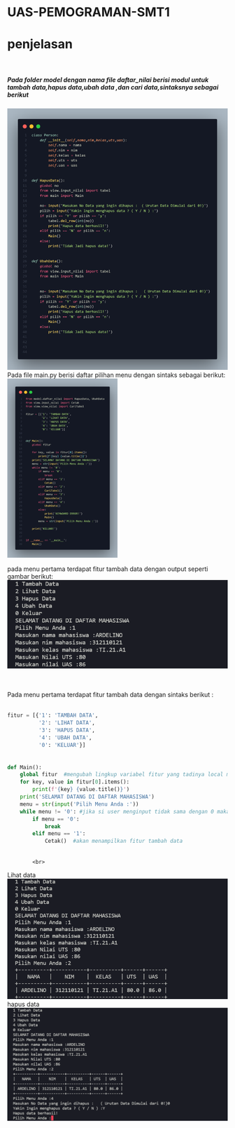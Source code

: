 # UAS-PEMOGRAMAN-SMT1

# penjelasan
<br>
<h5>Pada folder model dengan nama file daftar_nilai berisi modul untuk tambah data,hapus data,ubah data ,dan cari data,sintaksnya sebagai berikut </h5>
<img src="daftar.png">
<br>
Pada file main.py berisi daftar pilihan menu dengan sintaks sebagai berikut:
<br>
<img style="width:50%" src="menu.png">

pada menu pertama terdapat fitur tambah data dengan output seperti gambar berikut:
<br>
<img src="tambahdata.png">

<br>
<br>
 Pada menu pertama terdapat fitur tambah data dengan sintaks berikut :

``` python

fitur = [{'1': 'TAMBAH DATA',
          '2': 'LIHAT DATA',
          '3': 'HAPUS DATA',
          '4': 'UBAH DATA',
          '0': 'KELUAR'}]


def Main():
    global fitur  #mengubah lingkup variabel fitur yang tadinya local menjadi global
    for key, value in fitur[0].items(): 
        print(f'{key} {value.title()}') 
    print('SELAMAT DATANG DI DAFTAR MAHASISWA')
    menu = str(input('Pilih Menu Anda :'))
    while menu != '0': #jika si user menginput tidak sama dengan 0 maka program akan menjalan fungsi kondisi selanjutnya
        if menu == '0':
            break
        elif menu == '1':
            Cetak()  #akan menampilkan fitur tambah data
   
   ```
    
            <br>
Lihat data
<img src="lihatdata.png">
hapus data
<br>
<img src="ubahdata.png">
